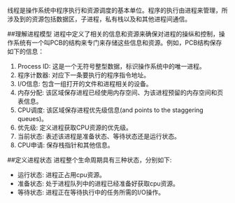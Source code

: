 线程是操作系统中程序执行和资源调度的基本单位。程序的执行由进程来管理，所涉及到的资源包括数据区，子进程，私有栈以及和其他进程间通信。    

##理解进程模型
进程中定义了相关的信息和资源来确保对进程的操纵和控制，操作系统有一个叫PCB的结构来专门来存储这些信息和资源。例如，PCB结构保存如下的信息：    
1. Process ID: 这是一个无符号整型数据，标识操作系统中的唯一进程。    
2. 程序计数器: 对应下一条要执行的程序指令地址。    
3. I/O信息: 包含一组打开的文件和进程相关的设备。    
4. 内存分配: 该区域保存进程已经使用内存空间、为该进程预留的内存空间和页表信息。    
5. CPU调度: 该区域保存进程优先级信息(and points to the staggering queues)。     
6. 优先级: 定义进程获取CPU资源的优先级。    
7. 当前状态: 表述该进程是准备状态、等待状态还是运行状态。   
8. CPU申请: 保存栈指针和其他信息。    

##定义进程状态
进程整个生命周期具有三种状态，分别如下:    
*    运行状态: 进程正占用cpu资源。    
*    准备状态: 处于进程队列中的进程已经准备好获取cpu资源。   
*    等待状态: 进程正在等待执行中的任务所需的I/O操作。    

